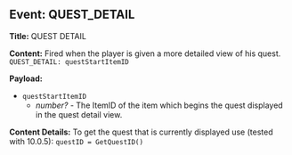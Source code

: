 ## Event: QUEST_DETAIL

**Title:** QUEST DETAIL

**Content:**
Fired when the player is given a more detailed view of his quest.
`QUEST_DETAIL: questStartItemID`

**Payload:**
- `questStartItemID`
  - *number?* - The ItemID of the item which begins the quest displayed in the quest detail view.

**Content Details:**
To get the quest that is currently displayed use (tested with 10.0.5):
`questID = GetQuestID()`